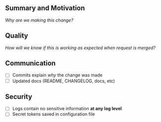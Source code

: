 ## Summary and Motivation

_Why are we making this change?_

## Quality

_How will we know if this is working as expected when request is merged?_

## Communication

- [ ] Commits explain _why_ the change was made
- [ ] Updated docs (README, CHANGELOG, docs, etc)

## Security

- [ ] Logs contain no sensitive information **at any log level**
- [ ] Secret tokens saved in configuration file

